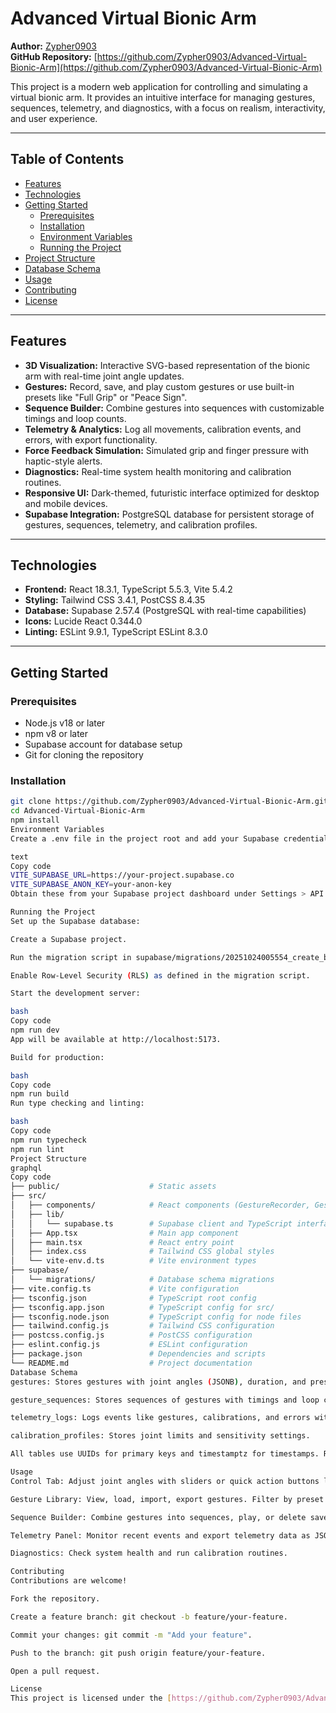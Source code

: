 # Advanced Virtual Bionic Arm

**Author:** [Zypher0903](https://github.com/Zypher0903)  
**GitHub Repository:** [https://github.com/Zypher0903/Advanced-Virtual-Bionic-Arm](https://github.com/Zypher0903/Advanced-Virtual-Bionic-Arm)

This project is a modern web application for controlling and simulating a virtual bionic arm. It provides an intuitive interface for managing gestures, sequences, telemetry, and diagnostics, with a focus on realism, interactivity, and user experience.

---

## Table of Contents

- [Features](#features)  
- [Technologies](#technologies)  
- [Getting Started](#getting-started)  
  - [Prerequisites](#prerequisites)  
  - [Installation](#installation)  
  - [Environment Variables](#environment-variables)  
  - [Running the Project](#running-the-project)  
- [Project Structure](#project-structure)  
- [Database Schema](#database-schema)  
- [Usage](#usage)  
- [Contributing](#contributing)  
- [License](#license)  

---

## Features

- **3D Visualization:** Interactive SVG-based representation of the bionic arm with real-time joint angle updates.  
- **Gestures:** Record, save, and play custom gestures or use built-in presets like "Full Grip" or "Peace Sign".  
- **Sequence Builder:** Combine gestures into sequences with customizable timings and loop counts.  
- **Telemetry & Analytics:** Log all movements, calibration events, and errors, with export functionality.  
- **Force Feedback Simulation:** Simulated grip and finger pressure with haptic-style alerts.  
- **Diagnostics:** Real-time system health monitoring and calibration routines.  
- **Responsive UI:** Dark-themed, futuristic interface optimized for desktop and mobile devices.  
- **Supabase Integration:** PostgreSQL database for persistent storage of gestures, sequences, telemetry, and calibration profiles.

---

## Technologies

- **Frontend:** React 18.3.1, TypeScript 5.5.3, Vite 5.4.2  
- **Styling:** Tailwind CSS 3.4.1, PostCSS 8.4.35  
- **Database:** Supabase 2.57.4 (PostgreSQL with real-time capabilities)  
- **Icons:** Lucide React 0.344.0  
- **Linting:** ESLint 9.9.1, TypeScript ESLint 8.3.0  

---

## Getting Started

### Prerequisites

- Node.js v18 or later  
- npm v8 or later  
- Supabase account for database setup  
- Git for cloning the repository  

### Installation

```bash
git clone https://github.com/Zypher0903/Advanced-Virtual-Bionic-Arm.git
cd Advanced-Virtual-Bionic-Arm
npm install
Environment Variables
Create a .env file in the project root and add your Supabase credentials:

text
Copy code
VITE_SUPABASE_URL=https://your-project.supabase.co
VITE_SUPABASE_ANON_KEY=your-anon-key
Obtain these from your Supabase project dashboard under Settings > API.

Running the Project
Set up the Supabase database:

Create a Supabase project.

Run the migration script in supabase/migrations/20251024005554_create_bionic_arm_tables.sql.

Enable Row-Level Security (RLS) as defined in the migration script.

Start the development server:

bash
Copy code
npm run dev
App will be available at http://localhost:5173.

Build for production:

bash
Copy code
npm run build
Run type checking and linting:

bash
Copy code
npm run typecheck
npm run lint
Project Structure
graphql
Copy code
├── public/                    # Static assets
├── src/
│   ├── components/            # React components (GestureRecorder, GestureLibrary, etc.)
│   ├── lib/
│   │   └── supabase.ts        # Supabase client and TypeScript interfaces
│   ├── App.tsx                # Main app component
│   ├── main.tsx               # React entry point
│   ├── index.css              # Tailwind CSS global styles
│   └── vite-env.d.ts          # Vite environment types
├── supabase/
│   └── migrations/            # Database schema migrations
├── vite.config.ts             # Vite configuration
├── tsconfig.json              # TypeScript root config
├── tsconfig.app.json          # TypeScript config for src/
├── tsconfig.node.json         # TypeScript config for node files
├── tailwind.config.js         # Tailwind CSS configuration
├── postcss.config.js          # PostCSS configuration
├── eslint.config.js           # ESLint configuration
├── package.json               # Dependencies and scripts
└── README.md                  # Project documentation
Database Schema
gestures: Stores gestures with joint angles (JSONB), duration, and preset status.

gesture_sequences: Stores sequences of gestures with timings and loop counts.

telemetry_logs: Logs events like gestures, calibrations, and errors with joint and force data.

calibration_profiles: Stores joint limits and sensitivity settings.

All tables use UUIDs for primary keys and timestamptz for timestamps. RLS is enabled with permissive policies for demo purposes (restrict policies for production).

Usage
Control Tab: Adjust joint angles with sliders or quick action buttons like "Grip" and "Point". Visualize movements in real-time.

Gesture Library: View, load, import, export gestures. Filter by preset or custom gestures.

Sequence Builder: Combine gestures into sequences, play, or delete saved sequences.

Telemetry Panel: Monitor recent events and export telemetry data as JSON.

Diagnostics: Check system health and run calibration routines.

Contributing
Contributions are welcome!

Fork the repository.

Create a feature branch: git checkout -b feature/your-feature.

Commit your changes: git commit -m "Add your feature".

Push to the branch: git push origin feature/your-feature.

Open a pull request.

License
This project is licensed under the [https://github.com/Zypher0903/Advanced-Virtual-Bionic-Arm/blob/main/MIT%20License](./LICENSE).


